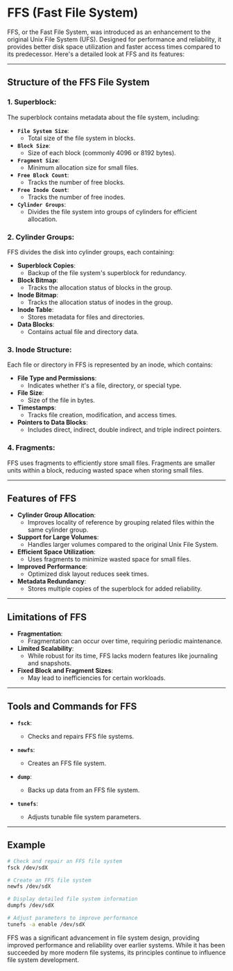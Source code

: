 # FFS (Fast File System)

FFS, or the Fast File System, was introduced as an enhancement to the original Unix File System (UFS). Designed for performance and reliability, it provides better disk space utilization and faster access times compared to its predecessor. Here's a detailed look at FFS and its features:

---

## Structure of the FFS File System

### 1. Superblock:
The superblock contains metadata about the file system, including:

- **`File System Size`**:
    - Total size of the file system in blocks.
- **`Block Size`**:
    - Size of each block (commonly 4096 or 8192 bytes).
- **`Fragment Size`**:
    - Minimum allocation size for small files.
- **`Free Block Count`**:
    - Tracks the number of free blocks.
- **`Free Inode Count`**:
    - Tracks the number of free inodes.
- **`Cylinder Groups`**:
    - Divides the file system into groups of cylinders for efficient allocation.

### 2. Cylinder Groups:
FFS divides the disk into cylinder groups, each containing:

- **Superblock Copies**:
    - Backup of the file system's superblock for redundancy.
- **Block Bitmap**:
    - Tracks the allocation status of blocks in the group.
- **Inode Bitmap**:
    - Tracks the allocation status of inodes in the group.
- **Inode Table**:
    - Stores metadata for files and directories.
- **Data Blocks**:
    - Contains actual file and directory data.

### 3. Inode Structure:
Each file or directory in FFS is represented by an inode, which contains:

- **File Type and Permissions**:
    - Indicates whether it's a file, directory, or special type.
- **File Size**:
    - Size of the file in bytes.
- **Timestamps**:
    - Tracks file creation, modification, and access times.
- **Pointers to Data Blocks**:
    - Includes direct, indirect, double indirect, and triple indirect pointers.

### 4. Fragments:
FFS uses fragments to efficiently store small files. Fragments are smaller units within a block, reducing wasted space when storing small files.

---

## Features of FFS

- **Cylinder Group Allocation**:
    - Improves locality of reference by grouping related files within the same cylinder group.
- **Support for Large Volumes**:
    - Handles larger volumes compared to the original Unix File System.
- **Efficient Space Utilization**:
    - Uses fragments to minimize wasted space for small files.
- **Improved Performance**:
    - Optimized disk layout reduces seek times.
- **Metadata Redundancy**:
    - Stores multiple copies of the superblock for added reliability.

---

## Limitations of FFS

- **Fragmentation**:
    - Fragmentation can occur over time, requiring periodic maintenance.
- **Limited Scalability**:
    - While robust for its time, FFS lacks modern features like journaling and snapshots.
- **Fixed Block and Fragment Sizes**:
    - May lead to inefficiencies for certain workloads.

---

## Tools and Commands for FFS

- **`fsck`**:
    - Checks and repairs FFS file systems.

- **`newfs`**:
    - Creates an FFS file system.

- **`dump`**:
    - Backs up data from an FFS file system.

- **`tunefs`**:
    - Adjusts tunable file system parameters.

---

## Example

```bash
# Check and repair an FFS file system
fsck /dev/sdX

# Create an FFS file system
newfs /dev/sdX

# Display detailed file system information
dumpfs /dev/sdX

# Adjust parameters to improve performance
tunefs -a enable /dev/sdX
```

FFS was a significant advancement in file system design, providing improved performance and reliability over earlier systems. While it has been succeeded by more modern file systems, its principles continue to influence file system development.

